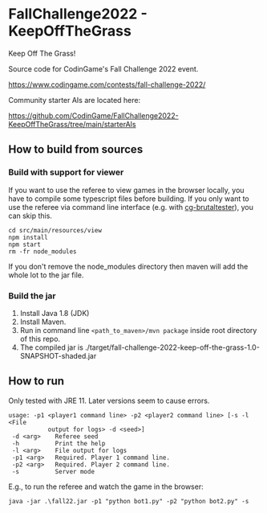 # FallChallenge2022 - KeepOffTheGrass

Keep Off The Grass!

Source code for CodinGame's Fall Challenge 2022 event.

https://www.codingame.com/contests/fall-challenge-2022/

Community starter AIs are located here:

https://github.com/CodinGame/FallChallenge2022-KeepOffTheGrass/tree/main/starterAIs

## How to build from sources

### Build with support for viewer

If you want to use the referee to view games in the browser locally, you have to compile some typescript files before building.
If you only want to use the referee via command line interface (e.g. with [cg-brutaltester](https://github.com/dreignier/cg-brutaltester)), you can skip this.

```
cd src/main/resources/view
npm install
npm start
rm -fr node_modules
```

If you don't remove the node_modules directory then maven will add the whole lot to the jar file.

### Build the jar

1. Install Java 1.8 (JDK)
2. Install Maven. 
3. Run in command line `<path_to_maven>/mvn package` inside root directory of this repo.
4. The compiled jar is ./target/fall-challenge-2022-keep-off-the-grass-1.0-SNAPSHOT-shaded.jar

## How to run
Only tested with JRE 11. Later versions seem to cause errors.

```
usage: -p1 <player1 command line> -p2 <player2 command line> [-s -l <File
           output for logs> -d <seed>]
 -d <arg>    Referee seed
 -h          Print the help
 -l <arg>    File output for logs
 -p1 <arg>   Required. Player 1 command line.
 -p2 <arg>   Required. Player 2 command line.
 -s          Server mode
```

E.g., to run the referee and watch the game in the browser:

```
java -jar .\fall22.jar -p1 "python bot1.py" -p2 "python bot2.py" -s
```
